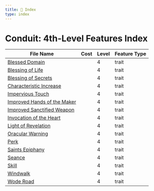 ```yaml
---
title: 📑 Index
type: index
---
```


# Conduit: 4th-Level Features Index

| File Name                                                             | Cost | Level | Feature Type |
| --------------------------------------------------------------------- | ---- | ----- | ------------ |
| [Blessed Domain](../Blessed%20Domain)                                 |      | 4     | trait        |
| [Blessing of Life](../Blessing%20of%20Life)                           |      | 4     | trait        |
| [Blessing of Secrets](../Blessing%20of%20Secrets)                     |      | 4     | trait        |
| [Characteristic Increase](../Characteristic%20Increase)               |      | 4     | trait        |
| [Impervious Touch](../Impervious%20Touch)                             |      | 4     | trait        |
| [Improved Hands of the Maker](../Improved%20Hands%20of%20the%20Maker) |      | 4     | trait        |
| [Improved Sanctified Weapon](../Improved%20Sanctified%20Weapon)       |      | 4     | trait        |
| [Invocation of the Heart](../Invocation%20of%20the%20Heart)           |      | 4     | trait        |
| [Light of Revelation](../Light%20of%20Revelation)                     |      | 4     | trait        |
| [Oracular Warning](../Oracular%20Warning)                             |      | 4     | trait        |
| [Perk](../Perk)                                                       |      | 4     | trait        |
| [Saints Epiphany](../Saints%20Epiphany)                               |      | 4     | trait        |
| [Seance](../Seance)                                                   |      | 4     | trait        |
| [Skill](../Skill)                                                     |      | 4     | trait        |
| [Windwalk](../Windwalk)                                               |      | 4     | trait        |
| [Wode Road](../Wode%20Road)                                           |      | 4     | trait        |
